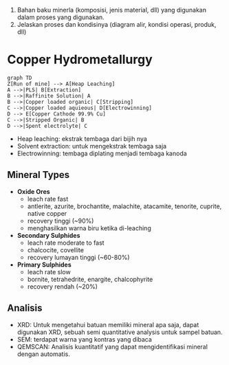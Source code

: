1. Bahan baku minerla (komposisi, jenis material, dll) yang digunakan dalam proses yang digunakan.
2. Jelaskan proses dan kondisinya (diagram alir, kondisi operasi, produk, dll)

# Copper Hydrometallurgy
```mermaid
graph TD
Z[Run of mine] --> A[Heap Leaching]
A -->|PLS| B[Extraction]
B -->|Raffinite Solution| A
B -->|Copper loaded organic| C[Stripping]
C -->|Copper loaded aquieous| D[Electrowinning]
D --> E[Copper Cathode 99.9% Cu]
C -->|Stripped Organic| B
D -->|Spent electrolyte| C
```

- Heap leaching: ekstrak tembaga dari bijih nya
- Solvent extraction: untuk mengekstrak tembaga saja
- Electrowinning: tembaga diplating menjadi tembaga kanoda


## Mineral Types
- **Oxide Ores**
	- leach rate fast
	- antlerite, azurite, brochantite, malachite, atacamite, tenorite, cuprite, native copper
	- recovery tinggi (~90%)
	- menghasilkan warna biru ketika di-leaching
- **Secondary Sulphides**
	- leach rate moderate to fast
	- chalcocite, covellite
	- recovery lumayan tinggi (~60-80%)
- **Primary Sulphides**
	- leach rate slow
	- bornite, tetrahedrite, enargite, chalcophyrite
	- recovery rendah (~20%)

## Analisis
- XRD: Untuk mengetahui batuan memiliki mineral apa saja, dapat digunakan XRD, sebuah semi quantitative analysis untuk sampel batuan.
- SEM: terdapat warna yang kontras yang dibaca
- QEMSCAN: Analisis kuantitatif yang dapat mengidentifikasi mineral dengan automatis.